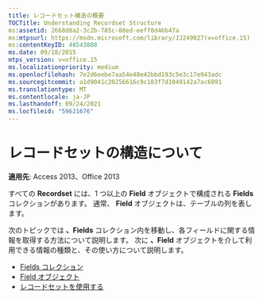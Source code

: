 ```yaml
---
title: レコードセット構造の概要
TOCTitle: Understanding Recordset Structure
ms:assetid: 2668d8a2-3c2b-785c-88ed-eeff0d46b47a
ms:mtpsurl: https://msdn.microsoft.com/library/JJ249027(v=office.15)
ms:contentKeyID: 48543808
ms.date: 09/18/2015
mtps_version: v=office.15
ms.localizationpriority: medium
ms.openlocfilehash: 7e2d6eebe7aa54e48e42bbd193c5e3c17e943adc
ms.sourcegitcommit: a1d9041c20256616c9c183f7d1049142a7ac6991
ms.translationtype: MT
ms.contentlocale: ja-JP
ms.lasthandoff: 09/24/2021
ms.locfileid: "59621676"
---
```

# <a name="understanding-recordset-structure"></a>レコードセットの構造について

**適用先**: Access 2013、Office 2013

すべての **Recordset** には、1 つ以上の **Field** オブジェクトで構成される **Fields** コレクションがあります。 通常、 **Field** オブジェクトは、テーブルの列を表します。 

次のトピックでは **、Fields** コレクション内を移動し、各フィールドに関する情報を取得する方法について説明します。 次に **、Field** オブジェクトを介して利用できる情報の種類と、その使い方について説明します。

- [Fields コレクション](the-fields-collection.md)
- [Field オブジェクト](the-field-object.md)
- [レコードセットを使用する](working-with-recordsets.md)

